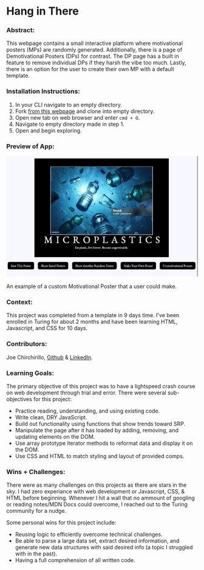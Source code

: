 # Hang in There  

### Abstract:
This webpage contains a small interactive platform where motivational posters (MPs) are randomly generated. Additionally, there is a page of Demotivational Posters (DPs) for contrast. The DP page has a built in feature to remove individual DPs if they harsh the vibe too much. Lastly, there is an option for the user to create their own MP with a default template.

[//]: <> (Briefly describe what you built and its features. What problem is the app solving? How does this application solve that problem?)

### Installation Instructions:
1. In your CLI navigate to an empty directory. 
2. Fork [from this webpage](https://github.com/jchirch/hang-in-there) and clone into empty directory.
3. Open new tab on web browser and enter `cmd + O`.
4. Navigate to empty directory made in step 1.
5. Open and begin exploring.

[//]: <> (What steps does a person have to take to get your app cloned down and running?)

### Preview of App:
[//]: <> (Provide ONE gif or screenshot of your application - choose the "coolest" piece of functionality to show off. gifs preferred!)

<img src="MP-screenshot.PNG">

An example of a custom Motivational Poster that a user could make.
### Context:
This project was completed from a template in 9 days time. I've been enrolled in Turing for about 2 months and have been learning HTML, Javascript, and CSS for 10 days.

[//]: <> (Give some context for the project here. How long did you have to work on it? How far into the Turing program are you?)

### Contributors:

Joe Chirchirillo, [Github](https://github.com/jchirch) & [LinkedIn](https://www.linkedin.com/in/joechirchirillo/).

[//]: <> (Who worked on this application? Link to your GitHub. Consider also providing LinkedIn link)

### Learning Goals:
The primary objective of this project was to have a lightspeed crash course on web development through trial and error. There were several sub- objectives for this project:

- Practice reading, understanding, and using existing code.
- Write clean, DRY JavaScript.
- Build out functionality using functions that show trends toward SRP.
- Manipulate the page after it has loaded by adding, removing, and updating elements on the DOM.
- Use array prototype iterator methods to reformat data and display it on the DOM.
- Use CSS and HTML to match styling and layout of provided comps.

[//]: <> (What were the learning goals of this project? What tech did you work with?)

### Wins + Challenges:
There were as many challenges on this projects as there are stars in the sky.
I had zero experiance with web development or Javascript, CSS, & HTML before beginning.
Whenever I hit a wall that no ammount of googling or reading notes/MDN Docs could overcome, I reached out to the Turing community for a nudge.

Some personal wins for this project include:
- Reusing logic to efficiently overcome technical challenges.
- Be able to parse a large data set, extract desired information, and generate new data structures with said desired info (a topic I struggled with in the past).
- Having a full comprehension of all written code.

[//]: <> (What are 2-3 wins you have from this project? What were some challenges you faced - and how did you get over them?)
